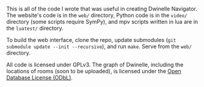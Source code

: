 This is all of the code I wrote that was useful in creating Dwinelle Navigator.  The website's code is in the `web/` directory, Python code is in the `video/` directory (some scripts require SymPy), and mpv scripts written in lua are in the `luatest/` directory.

To build the web interface, clone the repo, update submodules (`git submodule update --init --recursive`), and run `make`. Serve from the `web/` directory.

All code is licensed under GPLv3.  The graph of Dwinelle, including the locations of rooms (soon to be uploaded), is licensed under the [Open Database License (ODbL)](http://opendatacommons.org/licenses/odbl/1.0/).
